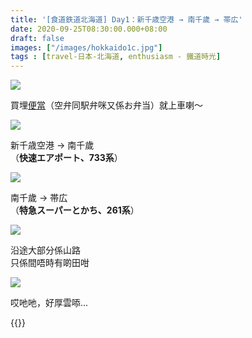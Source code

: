```yaml
---
title: '[食道鉄道北海道] Day1：新千歳空港 → 南千歲 → 帯広'
date: 2020-09-25T08:30:00.000+08:00
draft: false
images: ["/images/hokkaido1c.jpg"]
tags : [travel-日本-北海道, enthusiasm - 鐵道時光]
---
```


![](/images/kokurikozaka037.jpg)

買埋[便當](https://hidie.net/hokkaido1d/)（空弁同駅弁咪又係お弁当）就上車喇～  

![](/images/hokkaido1c0.jpg)

新千歳空港 → 南千歲  
（**快速エアポート、733系**）

![](/images/hokkaido1c.jpg)

南千歲 → 帯広  
（**特急スーパーとかち、261系**）  

![](/images/hokkaido1c1.jpg)

沿途大部分係山路  
只係間唔時有啲田咁

![](/images/hokkaido1c2.jpg)

哎吔吔，好厚雲㖭...  

{{<hokkaido>}}
